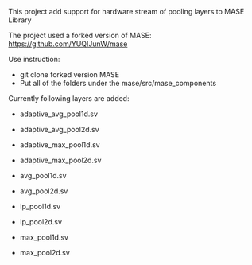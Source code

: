 This project add support for hardware stream of pooling layers to MASE Library

The project used a forked version of MASE: https://github.com/YUQIJunW/mase

Use instruction:
- git clone forked version MASE 
- Put all of the folders under the mase/src/mase_components


Currently following layers are added:
- adaptive_avg_pool1d.sv

- adaptive_avg_pool2d.sv

- adaptive_max_pool1d.sv

- adaptive_max_pool2d.sv

- avg_pool1d.sv

- avg_pool2d.sv

- lp_pool1d.sv

- lp_pool2d.sv

- max_pool1d.sv

- max_pool2d.sv
